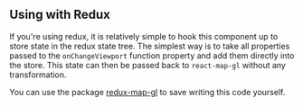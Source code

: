 ## Using with Redux

If you're using redux, it is relatively simple to hook this component up to
store state in the redux state tree. The simplest way is to take all
properties passed to the `onChangeViewport` function property and add them
directly into the store. This state can then be passed back to `react-map-gl`
without any transformation.

You can use the package [redux-map-gl](https://github.com/Willyham/redux-map-gl) to save writing this
code yourself.
